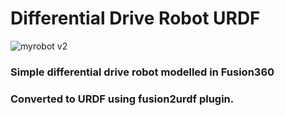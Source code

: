 # Differential Drive Robot URDF

![myrobot v2](https://user-images.githubusercontent.com/34794384/128828685-a920a91f-5c05-4c24-ba0a-f219379fc0f2.png)

### Simple differential drive robot modelled in Fusion360
### Converted to URDF using fusion2urdf plugin.


